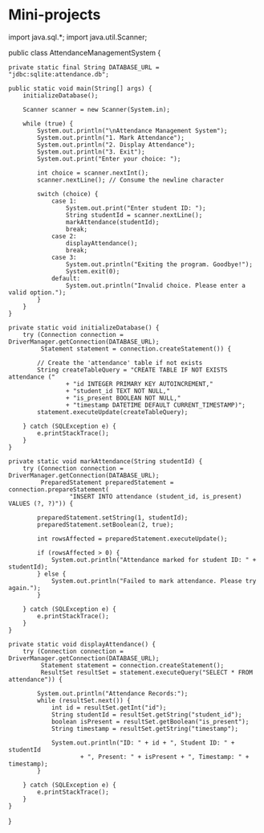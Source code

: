 # Mini-projects
import java.sql.*;
import java.util.Scanner;

public class AttendanceManagementSystem {

    private static final String DATABASE_URL = "jdbc:sqlite:attendance.db";
    
    public static void main(String[] args) {
        initializeDatabase();
        
        Scanner scanner = new Scanner(System.in);
        
        while (true) {
            System.out.println("\nAttendance Management System");
            System.out.println("1. Mark Attendance");
            System.out.println("2. Display Attendance");
            System.out.println("3. Exit");
            System.out.print("Enter your choice: ");

            int choice = scanner.nextInt();
            scanner.nextLine(); // Consume the newline character

            switch (choice) {
                case 1:
                    System.out.print("Enter student ID: ");
                    String studentId = scanner.nextLine();
                    markAttendance(studentId);
                    break;
                case 2:
                    displayAttendance();
                    break;
                case 3:
                    System.out.println("Exiting the program. Goodbye!");
                    System.exit(0);
                default:
                    System.out.println("Invalid choice. Please enter a valid option.");
            }
        }
    }

    private static void initializeDatabase() {
        try (Connection connection = DriverManager.getConnection(DATABASE_URL);
             Statement statement = connection.createStatement()) {

            // Create the 'attendance' table if not exists
            String createTableQuery = "CREATE TABLE IF NOT EXISTS attendance ("
                    + "id INTEGER PRIMARY KEY AUTOINCREMENT,"
                    + "student_id TEXT NOT NULL,"
                    + "is_present BOOLEAN NOT NULL,"
                    + "timestamp DATETIME DEFAULT CURRENT_TIMESTAMP)";
            statement.executeUpdate(createTableQuery);

        } catch (SQLException e) {
            e.printStackTrace();
        }
    }

    private static void markAttendance(String studentId) {
        try (Connection connection = DriverManager.getConnection(DATABASE_URL);
             PreparedStatement preparedStatement = connection.prepareStatement(
                     "INSERT INTO attendance (student_id, is_present) VALUES (?, ?)")) {

            preparedStatement.setString(1, studentId);
            preparedStatement.setBoolean(2, true);

            int rowsAffected = preparedStatement.executeUpdate();

            if (rowsAffected > 0) {
                System.out.println("Attendance marked for student ID: " + studentId);
            } else {
                System.out.println("Failed to mark attendance. Please try again.");
            }

        } catch (SQLException e) {
            e.printStackTrace();
        }
    }

    private static void displayAttendance() {
        try (Connection connection = DriverManager.getConnection(DATABASE_URL);
             Statement statement = connection.createStatement();
             ResultSet resultSet = statement.executeQuery("SELECT * FROM attendance")) {

            System.out.println("Attendance Records:");
            while (resultSet.next()) {
                int id = resultSet.getInt("id");
                String studentId = resultSet.getString("student_id");
                boolean isPresent = resultSet.getBoolean("is_present");
                String timestamp = resultSet.getString("timestamp");

                System.out.println("ID: " + id + ", Student ID: " + studentId
                        + ", Present: " + isPresent + ", Timestamp: " + timestamp);
            }

        } catch (SQLException e) {
            e.printStackTrace();
        }
    }
}




